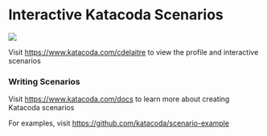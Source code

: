 # Interactive Katacoda Scenarios

[![](http://shields.katacoda.com/katacoda/cdelaitre/count.svg)](https://www.katacoda.com/cdelaitre "Get your profile on Katacoda.com")

Visit https://www.katacoda.com/cdelaitre to view the profile and interactive scenarios

### Writing Scenarios
Visit https://www.katacoda.com/docs to learn more about creating Katacoda scenarios

For examples, visit https://github.com/katacoda/scenario-example
